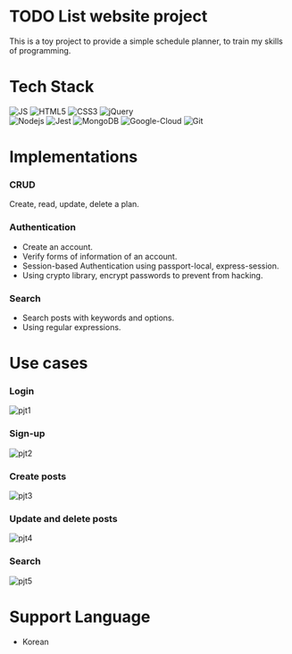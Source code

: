 # TODO List website project
This is a toy project to provide a simple schedule planner, to train my skills
of programming.

# Tech Stack
![JS](https://img.shields.io/badge/JavaScript-F7DF1E?style=flat-square&logo=JavaScript&logoColor=black)
![HTML5](https://img.shields.io/badge/HTML5-E34F26?style=flat-square&logo=HTML5&logoColor=black)
![CSS3](https://img.shields.io/badge/CSS3-1572B6?style=flat-square&logo=CSS3&logoColor=black)
![jQuery](https://img.shields.io/badge/jQuery-0769AD?style=flat-square&logo=jQuery&logoColor=black)<br>
![Nodejs](https://img.shields.io/badge/Node.js-339933?style=flat-square&logo=Node.js&logoColor=white)
![Jest](https://img.shields.io/badge/Jest-C21325?style=flat-square&logo=Jest&logoColor=white)
![MongoDB](https://img.shields.io/badge/MongoDB-47A248?style=flat-square&logo=MongoDB&logoColor=white)
![Google-Cloud](https://img.shields.io/badge/Google-Cloud-4285F4?style=flat-square&logo=Google-Cloud&logoColor=white)
![Git](https://img.shields.io/badge/Git-F05032?style=flat-square&logo=Git&logoColor=white)

# Implementations
### CRUD
Create, read, update, delete a plan.

### Authentication
- Create an account.
- Verify forms of information of an account.
- Session-based Authentication using passport-local, express-session.
- Using crypto library, encrypt passwords to prevent from hacking.

### Search
- Search posts with keywords and options.
- Using regular expressions.

# Use cases
### Login
![pjt1](https://user-images.githubusercontent.com/60085941/190142783-43c23a31-1ddb-4226-9f57-1a9b460f63f4.gif)

### Sign-up
![pjt2](https://user-images.githubusercontent.com/60085941/190142795-e969da61-7ac2-4cff-ba48-c69a48a5a94f.gif)

### Create posts
![pjt3](https://user-images.githubusercontent.com/60085941/190142800-f9d59f12-2d1e-436b-862b-fb303530fce4.gif)

### Update and delete posts
![pjt4](https://user-images.githubusercontent.com/60085941/190142811-e1b2e510-bf5f-49ae-be0f-bb7f75d860f3.gif)

### Search
![pjt5](https://user-images.githubusercontent.com/60085941/190142825-6fd3d4af-d62a-4fe0-98ff-91e8dd67f5bb.gif)

# Support Language
- Korean
